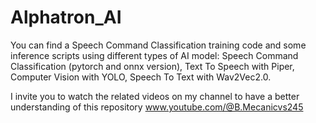 # Alphatron_AI
You can find a Speech Command Classification training code and some inference scripts using different types of AI model:
Speech Command Classification (pytorch and onnx version), Text To Speech with Piper, Computer Vision with YOLO, Speech To Text with Wav2Vec2.0.

I invite you to watch the related videos on my channel to have a better understanding of this repository www.youtube.com/@B.Mecanicvs245
